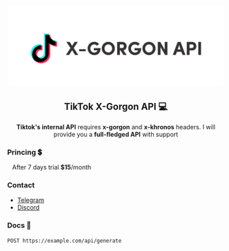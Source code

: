 <div align="center">
  <img src="images/banner.svg" width="500">
</div>

<h2 align="center">
  TikTok X-Gorgon API 💻
</h2>

<p align="center">
  <strong>Tiktok's internal API</strong> requires <strong>x-gorgon</strong> and <strong>x-khronos</strong> headers. I will provide you a <strong>full-fledged API</strong>  with support
</p>

### Princing 💲
&nbsp;&nbsp; After 7 days trial **$15**/month

### Contact
- [Telegram]()
- [Discord]()


### Docs 📕

```
POST https://example.com/api/generate
```

